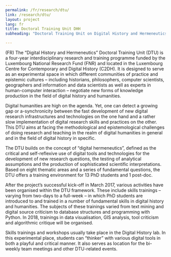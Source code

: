 ```yaml
---
permalink: /fr/research/dtu/
link: /research/dtu/
layout: project
lang: fr
title: Doctoral Training Unit DHH
subheading: "Doctoral Training Unit on Digital History and Hermeneutics: Where new ideas thrive!"

---
```

(FR) The “Digital History and Hermeneutics” Doctoral Training Unit (DTU) is a four-year interdisciplinary research and training programme funded by the Luxembourg National Research Fund (FNR) and located in the Luxembourg Centre for Contemporary and Digital History (C2DH). It is designed to serve as an experimental space in which different communities of practice and epistemic cultures – including historians, philosophers, computer scientists, geographers and information and data scientists as well as experts in human-computer interaction – negotiate new forms of knowledge production in the field of digital history and humanities.

<!-- more -->
Digital humanities are high on the agenda. Yet, one can detect a growing gap or a-synchronicity between the fast development of new digital research infrastructures and technologies on the one hand and a rather slow implementation of digital research skills and practices on the other. This DTU aims at facing the methodological and epistemological challenges of doing research and teaching in the realm of digital humanities in general and in the field of digital history in specific.

The DTU builds on the concept of “digital hermeneutics”, defined as the critical and self-reflexive use of digital tools and technologies for the development of new research questions, the testing of analytical assumptions and the production of sophisticated scientific interpretations. Based on eight thematic areas and a series of fundamental questions, the DTU offers a training environment for 13 PhD students and 1 post-doc.

After the project’s successful kick-off in March 2017, various activities have been organised within the DTU framework. These include skills trainings – varying from two-days to a full-week – in which PhD students are introduced to and trained in a number of fundamental skills in digital history and humanities. The subjects of these trainings varied from text mining and digital source criticism to database structures and programming with Python. In 2018, trainings in data visualisation, GIS analysis, tool criticism and algorithmic critique will be organised.

Skills trainings and workshops usually take place in the Digital History lab. In this experimental place, students can “thinker” with various digital tools in both a playful and critical manner. It also serves as location for the bi-weekly team meetings and other DTU-related events.